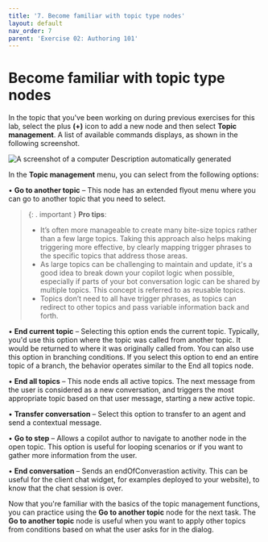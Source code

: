 ```yaml
---
title: '7. Become familiar with topic type nodes'
layout: default
nav_order: 7
parent: 'Exercise 02: Authoring 101'
---
```


#  Become familiar with topic type nodes
 	
In the topic that you've been working on during previous exercises for this lab, select the plus **(+)** icon to add a new node and then select **Topic management**. A list of available commands displays, as shown in the following screenshot.

![A screenshot of a computer Description automatically generated](instructions271830\Media01\45caa0a77b28c57bb3bd10ef43efe4da.png)

In the **Topic management** menu, you can select from the following options:

•	**Go to another topic** – This node has an extended flyout menu where you can go to another topic that you need to select.

>{: . important }	**Pro tips**:  
>	- It’s often more manageable to create many bite-size topics rather than a few large topics. Taking this approach also helps making triggering more effective, by clearly mapping trigger phrases to the specific topics that address those areas. 
>	- As large topics can be challenging to maintain and update, it's a good idea to break down your copilot logic when possible, especially if parts of your bot conversation logic can be shared by multiple topics. This concept is referred to as reusable topics. 
>	- Topics don’t need to all have trigger phrases, as topics can redirect to other topics and pass variable information back and forth.

•	**End current topic** – Selecting this option ends the current topic. Typically, you'd use this option where the topic was called from another topic. It would be returned to where it was originally called from. You can also use this option in branching conditions. If you select this option to end an entire topic of a branch, the behavior operates similar to the End all topics node.

•	**End all topics** – This node ends all active topics. The next message from the user is considered as a new conversation, and triggers the most appropriate topic based on that user message, starting a new active topic.

•	**Transfer conversation** – Select this option to transfer to an agent and send a contextual message.

•	**Go to step** – Allows a copilot author to navigate to another node in the open topic. This option is useful for looping scenarios or if you want to gather more information from the user.

•	**End conversation** – Sends an endOfConverastion activity. This can be useful for the client chat widget, for examples deployed to your website), to know that the chat session is over.


Now that you're familiar with the basics of the topic management functions, you can practice using the **Go to another topic** node for the next task. The **Go to another topic** node is useful when you want to apply other topics from conditions based on what the user asks for in the dialog.
